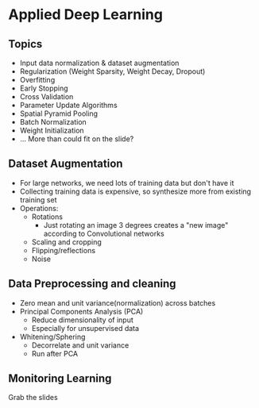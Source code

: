 # Applied Deep Learning
## Topics
* Input data normalization & dataset augmentation
* Regularization (Weight Sparsity, Weight Decay, Dropout)
* Overfitting
* Early Stopping
* Cross Validation
* Parameter Update Algorithms
* Spatial Pyramid Pooling
* Batch Normalization
* Weight Initialization
* ... More than could fit on the slide? 

## Dataset Augmentation
* For large networks, we need lots of training data but don't have it
* Collecting training data is expensive, so synthesize more from existing training set 
* Operations: 
    * Rotations
        * Just rotating an image 3 degrees creates a "new image" according to Convolutional networks
    * Scaling and cropping
    * Flipping/reflections
    * Noise
    
## Data Preprocessing and cleaning
* Zero mean and unit variance(normalization) across batches
* Principal Components Analysis (PCA)
    * Reduce dimensionality of input
    * Especially for unsupervised data
* Whitening/Sphering
    * Decorrelate and unit variance
    * Run after PCA

## Monitoring Learning
Grab the slides

